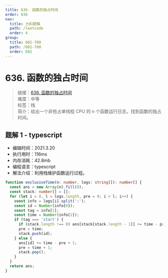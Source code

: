 ```yaml
---
title: 636. 函数的独占时间
order: 636
nav:
  title: 力扣题解
  path: /leetcode
  order: 4
group:
  title: 601-700
  path: /601-700
  order: 601
---
```


# 636. 函数的独占时间

> 链接：[636. 函数的独占时间](https://leetcode-cn.com/problems/exclusive-time-of-functions/)  
> 难度：中等  
> 标签：栈  
> 简介：给出一个非抢占单线程 CPU 的 n 个函数运行日志，找到函数的独占时间。

## 题解 1 - typescript

- 编辑时间：2021.3.20
- 执行用时：116ms
- 内存消耗：42.8mb
- 编程语言：typescript
- 解法介绍：利用栈维护函数运行过程。

```typescript
function exclusiveTime(n: number, logs: string[]): number[] {
  const ans = new Array(n).fill(0);
  const stack: number[] = [];
  for (let i = 0, l = logs.length, pre = 0; i < l; i++) {
    const info = logs[i].split(':');
    const id = Number(info[0]);
    const tag = info[1];
    const time = Number(info[2]);
    if (tag === 'start') {
      if (stack.length !== 0) ans[stack[stack.length - 1]] += time - pre;
      pre = time;
      stack.push(id);
    } else {
      ans[id] += time - pre + 1;
      pre = time + 1;
      stack.pop();
    }
  }
  return ans;
}
```

